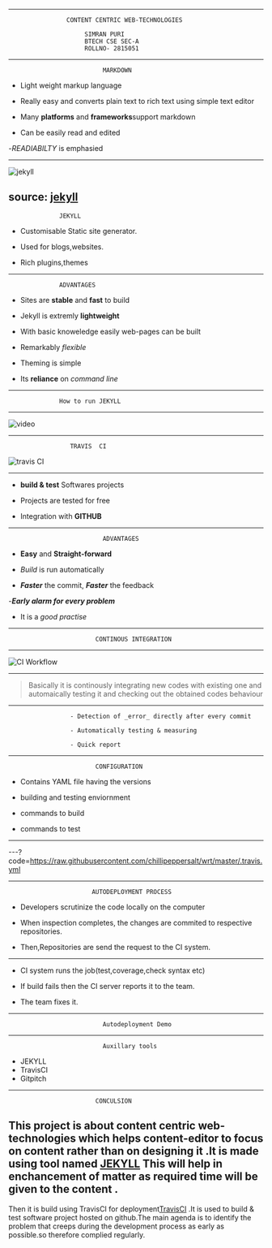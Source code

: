     
---
                    CONTENT CENTRIC WEB-TECHNOLOGIES
                    
                         SIMRAN PURI 
                         BTECH CSE SEC-A
                         ROLLNO- 2815051

---
                              MARKDOWN

  - Light weight markup language

  - Really easy and converts plain text to rich text using simple text editor
  
  - Many **platforms** and **frameworks**support markdown
 
  - Can be easily read and edited

  -_READIABILTY_ is emphasied 

---

![jekyll](https://talk.jekyllrb.com/uploads/jekyllrb/original/1X/4f9bd5334246d33651e846aed812280fbff586ba.png)

source: [jekyll](https://talk.jekyllrb.com/uploads/jekyllrb/original/1X/4f9bd5334246d33651e846aed812280fbff586ba.png)
---
                  JEKYLL
 
- Customisable Static site generator. 

- Used  for  blogs,websites.

- Rich plugins,themes
---
             
      
                  ADVANTAGES 


  
  
  - Sites are **stable** and **fast** to build
  
  - Jekyll is extremly **lightweight**
 
  - With basic knoweledge easily web-pages can be built

  - Remarkably _flexible_
  
  - Theming is simple
 
  - Its **reliance** on _command line_ 

---

 
                  How to run JEKYLL
---


<script type="text/javascript" src="https://asciinema.org/a/udsMXGk6bcThZSQrpmsiWM5ij.js" id="asciicast-udsMXGk6bcThZSQrpmsiWM5ij" async></script>

      
![video](https://asciinema.org/a/udsMXGk6bcThZSQrpmsiWM5ij)
               

---
    
                     TRAVIS  CI

![travis CI](https://logz.io/wp-content/uploads/2016/02/travis-ci.jpg)


---
          
       
  -  **build & test** Softwares projects 

  - Projects are tested for free
   
  - Integration with **GITHUB** 
 
---
                              ADVANTAGES
  
  - **Easy** and **Straight-forward**
  
  - _Build_ is run automatically

  - **_Faster_** the commit, **_Faster_** the feedback

  -**_Early alarm for every problem_**

  - It is a _good practise_

  
---

                            CONTINOUS INTEGRATION
---
![CI Workflow](http://www.retrieverconsulting.com/Continuous%20Integration%20Workflow.jpg)

---



   >Basically it is  continously integrating new codes with existing one and automaically testing it and checking out the obtained codes behaviour
---
                     - Detection of _error_ directly after every commit 

                     - Automatically testing & measuring
                     
                     - Quick report


---

                            CONFIGURATION

- Contains YAML file having the versions
  
- building and testing enviornment
              
- commands to build 
                
- commands to test 

             

---


---?code=https://raw.githubusercontent.com/chillipeppersalt/wrt/master/.travis.yml
                            


---
                           AUTODEPLOYMENT PROCESS
   
                               
- Developers scrutinize the code locally on the computer

- When inspection completes, the changes are commited to respective repositories.

- Then,Repositories are send the request to the CI system.
---


- CI system runs the job(test,coverage,check syntax etc)
 
- If build fails then the CI server reports it to the team.
    
- The team fixes it.
---


                              Autodeployment Demo

---
                              Auxillary tools

- JEKYLL
- TravisCI
- Gitpitch
---
                            CONCULSION


 This  project is about content centric web-technologies which helps content-editor to focus on content rather than on designing it .It is made using tool named [JEKYLL](https://jekyllrb.com/) This will help in enchancement of matter as required time will be given to the content . 
---
Then it is build using TravisCI for deployment[TravisCI](https://travis-ci.org/) .It is used to build & test software project hosted on github.The main agenda is to identify the problem that creeps during the development process as early as possible.so therefore complied regularly.



